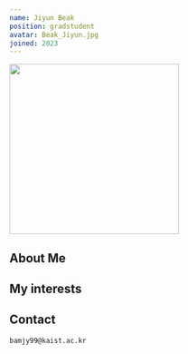 ```yaml
---
name: Jiyun Beak
position: gradstudent
avatar: Beak_Jiyun.jpg
joined: 2023
---
```


<img width="300" src="{{site.baseurl}}/images/people/{{page.avatar}}" onerror="this.src='{{site.baseurl}}/images/people/404.jpg';" data-action="zoom">


## About Me
  

## My interests
  

## Contact
<i class="fa fa-envelope-o"></i>  `bamjy99@kaist.ac.kr`<br>

